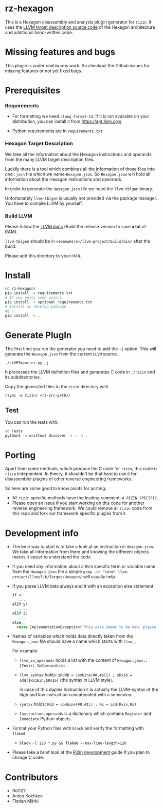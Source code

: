 <!--
SPDX-FileCopyrightText: 2021 Rot127 <unisono@quyllur.org>

SPDX-License-Identifier: LGPL-3.0-only
-->

# rz-hexagon

This is a Hexagon disassembly and analysis plugin generator for `rizin`.
It uses the [LLVM target description source code](https://github.com/llvm/llvm-project/tree/main/llvm/lib/Target/Hexagon)
of the Hexagon architecture and additional hand-written code.

# Missing features and bugs

This plugin is under continuous work. So checkout the Github issues for missing features or not yet fixed bugs.

# Prerequisites

### Requirements

- For formatting we need `clang-format-13`. If it is not available on your distribution, you can install it from https://apt.llvm.org/.

- Python requirements are in `requirements.txt`
### Hexagon Target Description

We take all the information about the Hexagon instructions and operands from the many LLVM target description files.

Luckily there is a tool which combines all the information of those files into one `.json` file which we name `Hexagon.json`. 
So `Hexagon.json` will hold all information about the Hexagon instructions and operands.

In order to generate the `Hexagon.json` file we need the `llvm-tblgen` binary.

Unfortunately `llvm-tblgen` is usually not provided via the package manager. You have to compile LLVM by yourself.

### Build LLVM

Please follow the [LLVM docs](https://llvm.org/docs/GettingStarted.html#getting-the-source-code-and-building-llvm)
(Build the release version to save **a lot** of RAM).

`llvm-tblgen` should be in `<somewhere>/llvm-project/build/bin/` after the build.

Please add this directory to your `PATH`.

# Install

```bash
cd rz-hexagon/
pip install -r requirements.txt
# If you enjoy some colors
pip install -r optional_requirements.txt
# Install as develop package
cd ..
pip install -e .
```

# Generate PlugIn

The first time you run the generator you need to add the `-j` option.
This will generate the `Hexagon.json` from the current `LLVM` source.
```
./LLVMImporter.py -j
```

It processes the LLVM definition files and generates C code in `./rizin` and its subdirectories.

Copy the generated files to the `rizin` directory with
  ```commandline
  rsync -a rizin/ <rz-src-path>/
  ```

## Test

You can run the tests with:
```bash
cd Tests
python3 -m unittest discover -s . -t .
```

# Porting

Apart from some methods, which produce the C code for `rizin`, this code is `rizin` independent.
In theory, it shouldn't be that hard to use it for disassembler plugins of other reverse engineering frameworks.

So here are some good to know points for porting:
- All `rizin` specific methods have the leading comment: `# RIZIN SPECIFIC`.
- Please open an issue if you start working on this code for another reverse engineering framework.
  We could remove all `rizin` code from this repo and fork our framework specific plugins from it.

# Development info

- The best way to start is to take a look at an instruction in `Hexagon.json`.
  We take all information from there and knowing the different objects
  makes it easier to understand the code.
- If you need any information about a llvm specific term or variable name from the `Hexagon.json` file a simple
  `grep -rn "term" llvm-project/llvm/lib/Target/Hexagon/` will usually help.
- If you parse LLVM data always end it with an exception else statement:
  ```python
  if x:
     ...
  elif y:
     ...
  elif z:
     ...
  else:
    raise ImplementationException("This case seems to be new, please add it.")
  ```
- Names of variables which holds data directly taken from the `Hexagon.json` file
  should have a name which starts with
`llvm_`.
  
  For example:
  
  - `llvm_in_operands` holds a list with the content of `Hexagon.json::[Instr].InOperandList`.
  - `llvm_syntax` holds: `$Rdd8 = combine(#0,#$Ii) ; $Rx16 = add($Rx16in,$Rs16)` (the syntax in LLVM style).

    In case of this duplex Instruction it is actually the LLVM-syntax of the high and
    low instruction concatenated with a semicolon.
  - `syntax` holds: `Rdd = combine(#0,#Ii) ; Rx = add(Rxin,Rs)`
  - `Instruction.operands` is a dictionary which contains `Register` and `Immediate` Python objects.

- Format your Python files with `black` and verify the formatting with `flake8`.
  - `black -l 120 *.py && flake8 --max-line-length=120`

- Please take a brief look at the [Rizin development](https://github.com/rizinorg/rizin/blob/dev/DEVELOPERS.md) guide if you plan to change C code.

# Contributors

* Rot127
* Anton Kochkov
* Florian Märkl

